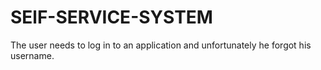 # SElF-SERVICE-SYSTEM
The user needs to log in to an application and unfortunately he forgot his username.
